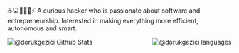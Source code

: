 ☕️💻🤖🚀🎸⚡️
A curious hacker who is passionate about software and entrepreneurship.
Interested in making everything more efficient, autonomous and smart.

<img align="left" src="https://github-readme-stats.vercel.app/api?username=dorukgezici&include_all_commits=true&count_private=true&show_icons=true&line_height=20&title_color=2B5BBD&icon_color=1124BB&text_color=A1A1A1&bg_color=0,000000,130F40" alt="@dorukgezici Github Stats"/>
<img align="right" src="https://github-readme-stats.vercel.app/api/top-langs?username=dorukgezici&show_icons=true&locale=en&layout=compact&theme=chartreuse-dark" alt="@dorukgezici languages" />
 
